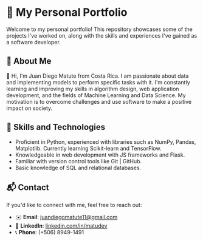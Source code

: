 # 🌟 My Personal Portfolio

Welcome to my personal portfolio! This repository showcases some of the projects I've worked on, along with the skills and experiences I've gained as a software developer.

## 🚀 About Me

👋 Hi, I'm Juan Diego Matute from Costa Rica. I am passionate about data and implementing models to perform specific tasks with it. I'm constantly learning and improving my skills in algorithm design, web application development, and the fields of Machine Learning and Data Science. My motivation is to overcome challenges and use software to make a positive impact on society.

## 🚀 Skills and Technologies

- Proficient in Python, experienced with libraries such as NumPy, Pandas, Matplotlib. Currently learning Scikit-learn and TensorFlow.  
- Knowledgeable in web development with JS frameworks and Flask.  
- Familiar with version control tools like Git | GitHub.  
- Basic knowledge of SQL and relational databases.  

## 📬 Contact

If you'd like to connect with me, feel free to reach out:

- ✉️ **Email**: [juandiegomatute11@gmail.com](mailto:juandiegomatute11@gmail.com)  
- 💼 **LinkedIn**: [linkedin.com/in/matudev](https://linkedin.com/in/matudev)  
- 📞 **Phone**: (+506) 8949-1491  
